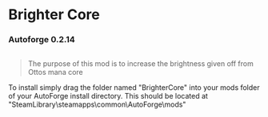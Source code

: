 # Brighter Core

### Autoforge 0.2.14

  <img src="https://i.imgur.com/ucT8PWL.png" title="" alt="" width="">

<br>

> The purpose of this mod is to increase the brightness given off from Ottos mana core

To install simply drag the folder named "BrighterCore" into your mods folder of your AutoForge install directory. This should be located at "SteamLibrary\steamapps\common\AutoForge\mods"
